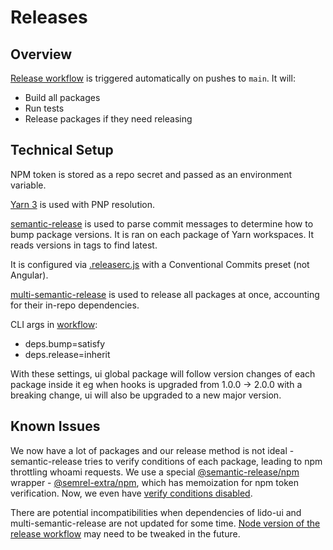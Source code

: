 # Releases

## Overview

[Release workflow](https://github.com/lidofinance/ui/blob/main/.github/workflows/deploy.yml) is triggered automatically on pushes to `main`. It will:

- Build all packages
- Run tests
- Release packages if they need releasing

## Technical Setup

NPM token is stored as a repo secret and passed as an environment variable.

[Yarn 3](https://yarnpkg.com/features/pnp) is used with PNP resolution.

[semantic-release](https://github.com/semantic-release/semantic-release) is used to parse commit messages to determine how to bump package versions. It is ran on each package of Yarn workspaces. It reads versions in tags to find latest.

It is configured via [.releaserc.js](https://github.com/lidofinance/ui/blob/main/.releaserc.js) with a Conventional Commits preset (not Angular).

[multi-semantic-release](https://github.com/dhoulb/multi-semantic-release) is used to release all packages at once, accounting for their in-repo dependencies.

CLI args in [workflow](https://github.com/lidofinance/ui/blob/a203e52f64a6b91938820765d9573bbcddc18f5a/package.json#L18):

- deps.bump=satisfy
- deps.release=inherit

With these settings, ui global package will follow version changes of each package inside it eg when hooks is upgraded from 1.0.0 -> 2.0.0 with a breaking change, ui will also be upgraded to a new major version.

## Known Issues

We now have a lot of packages and our release method is not ideal - semantic-release tries to verify conditions of each package, leading to npm throttling whoami requests. We use a special [@semantic-release/npm](https://github.com/semantic-release/npm) wrapper - [@semrel-extra/npm](https://github.com/semrel-extra/npm), which has memoization for npm token verification. Now, we even have [verify conditions disabled](https://github.com/lidofinance/ui/blob/6a2998453a4239a3a94c3ea88a64647a599cdef6/.releaserc.js#L8).

There are potential incompatibilities when dependencies of lido-ui and multi-semantic-release are not updated for some time. [Node version of the release workflow](https://github.com/lidofinance/ui/blob/a203e52f64a6b91938820765d9573bbcddc18f5a/.github/workflows/deploy.yml#L22) may need to be tweaked in the future.
